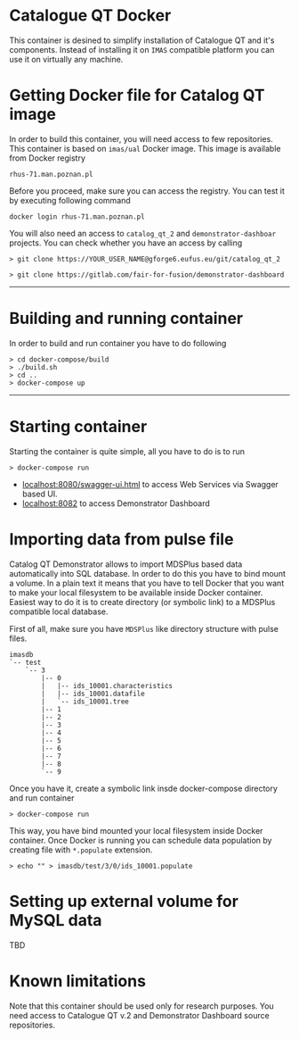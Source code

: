 # Catalogue QT Docker

This container is desined to simplify installation of Catalogue QT and it's components. Instead of installing it on `IMAS` compatible platform you can use it on virtually any machine.

# Getting Docker file for Catalog QT image

In order to build this container, you will need access to few repositories. This container is based on `imas/ual` Docker image. This image is available from Docker registry

```
rhus-71.man.poznan.pl
```

Before you proceed, make sure you can access the registry. You can test it by executing following command

```
docker login rhus-71.man.poznan.pl
```

You will also need an access to `catalog_qt_2` and `demonstrator-dashboar` projects. You can check whether you have an access by calling

```
> git clone https://YOUR_USER_NAME@gforge6.eufus.eu/git/catalog_qt_2 

> git clone https://gitlab.com/fair-for-fusion/demonstrator-dashboard
```

***

# Building and running container

In order to build and run container you have to do following

```
> cd docker-compose/build
> ./build.sh
> cd ..
> docker-compose up 
```

***

# Starting container

Starting the container is quite simple, all you have to do is to run

```
> docker-compose run
```

- [localhost:8080/swagger-ui.html](http://localhost:8080/swagger-ui.html) to access Web Services via Swagger based UI.
- [localhost:8082](http://localhost:8082) to access Demonstrator Dashboard

# Importing data from pulse file

Catalog QT Demonstrator allows to import MDSPlus based data automatically into SQL database. In order to do this you have to bind mount a volume. In a plain text it means that you have to tell Docker that you want to make your local filesystem to be available inside Docker container. Easiest way to do it is to create directory (or symbolic link) to a MDSPlus compatible local database.

First of all, make sure you have `MDSPlus` like directory structure with pulse files.

```
imasdb
`-- test
    `-- 3
        |-- 0
        |   |-- ids_10001.characteristics
        |   |-- ids_10001.datafile
        |   `-- ids_10001.tree
        |-- 1
        |-- 2
        |-- 3
        |-- 4
        |-- 5
        |-- 6
        |-- 7
        |-- 8
        `-- 9
```

Once you have it, create a symbolic link insde docker-compose directory and run container

```
> docker-compose run
```

This way, you have bind mounted your local filesystem inside Docker container. Once Docker is running you can schedule data population by creating file with `*.populate` extension.

```
> echo "" > imasdb/test/3/0/ids_10001.populate
```

# Setting up external volume for MySQL data

TBD

# Known limitations

Note that this container should be used only for research purposes. You need access to Catalogue QT v.2 and Demonstrator Dashboard source repositories.
